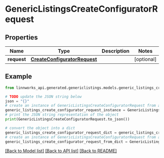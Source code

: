 # GenericListingsCreateConfiguratorRequest


## Properties

Name | Type | Description | Notes
------------ | ------------- | ------------- | -------------
**request** | [**CreateConfiguratorRequest**](CreateConfiguratorRequest.md) |  | [optional] 

## Example

```python
from linnworks_api.generated.genericlistings.models.generic_listings_create_configurator_request import GenericListingsCreateConfiguratorRequest

# TODO update the JSON string below
json = "{}"
# create an instance of GenericListingsCreateConfiguratorRequest from a JSON string
generic_listings_create_configurator_request_instance = GenericListingsCreateConfiguratorRequest.from_json(json)
# print the JSON string representation of the object
print(GenericListingsCreateConfiguratorRequest.to_json())

# convert the object into a dict
generic_listings_create_configurator_request_dict = generic_listings_create_configurator_request_instance.to_dict()
# create an instance of GenericListingsCreateConfiguratorRequest from a dict
generic_listings_create_configurator_request_from_dict = GenericListingsCreateConfiguratorRequest.from_dict(generic_listings_create_configurator_request_dict)
```
[[Back to Model list]](../README.md#documentation-for-models) [[Back to API list]](../README.md#documentation-for-api-endpoints) [[Back to README]](../README.md)


